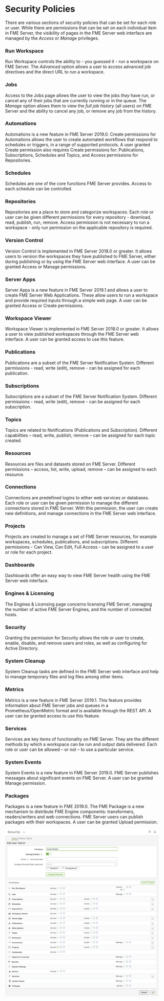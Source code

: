 # Security Policies #

There are various sections of security policies that can be set for each role or user. While there are permissions that can be set on each individual item in FME Server, the visibility of pages in the FME Server web interface are managed by the *Access* or *Manage* privileges.

### Run Workspace ###

Run Workspace controls the ability to - you guessed it - run a workspace on FME Server. The *Advanced* option allows a user to access advanced job directives and the direct URL to run a workspace.

### Jobs ###

Access to the Jobs page allows the user to view the jobs *they* have run, or cancel any of their jobs that are currently running or in the queue. The *Manage* option allows them to view the *full job history* (all users) on FME Server and the ability to cancel any job, or remove any job from the history.

### Automations ###

Automations is a new feature in FME Server 2019.0. Create permissions for Automations allows the user to create automated workflows that respond to schedules or triggers, in a range of supported protocols. A user granted Create permission also requires Create permissions for: Publications, Subscriptions, Schedules and Topics, and Access permissions for Repositories.

### Schedules ###

Schedules are one of the core functions FME Server provides. Access to each schedule can be controlled.

### Repositories ###

Repositories are a place to store and categorize workspaces. Each role or user can be given different permissions for every repository - download, read, publish, run, remove. Access permission is not necessary to run a workspace - only run permission on the applicable repository is required.

### Version Control ###

Version Control is implemented in FME Server 2018.0 or greater. It allows users to version the workspaces they have published to FME Server, either during publishing or by using the FME Server web interface. A user can be granted Access or Manage permissions.

### Server Apps ###

Server Apps is a new feature in FME Server 2019.1 and allows a user to create FME Server Web Applications. These allow users to run a workspace and provide required inputs through a simple web page.  A user can be granted Access or Create permissions.

### Workspace Viewer ###

Workspace Viewer is implemented in FME Server 2018.0 or greater. It allows a user to view published workspaces through the FME Server web interface.  A user can be granted access to use this feature.

### Publications ###

Publications are a subset of the FME Server Notification System. Different permissions - read, write (edit), remove - can be assigned for each publication.

### Subscriptions ###

Subscriptions are a subset of the FME Server Notification System. Different permissions - read, write (edit), remove - can be assigned for each subscription.

### Topics ###

Topics are related to Notifications (Publications and Subscription). Different capabilities – read, write, publish, remove – can be assigned for each topic created.

### Resources ###

Resources are files and datasets stored on FME Server. Different permissions – access, list, write, upload, remove – can be assigned to each resource.

### Connections ###

Connections are predefined logins to either web services or databases. Each role or user can be given permission to manage the different connections stored in FME Server. With this permission, the user can create new definitions, and manage connections in the FME Server web interface.

### Projects ###

Projects are created to manage a set of FME Server resources, for example workspaces, schedules, publications, and subscriptions. Different permissions - Can View, Can Edit, Full Access - can be assigned to a user or role for each project.

### Dashboards ###

Dashboards offer an easy way to view FME Server health using the FME Server web interface.

### Engines & Licensing ###

The Engines & Licensing page concerns licensing FME Server, managing the number of active FME Server Engines, and the number of connected hosts.

### Security ###

Granting the permission for Security allows the role or user to create, enable, disable, and remove users and roles, as well as configuring for Active Directory.

### System Cleanup ###

System Cleanup tasks are defined in the FME Server web interface and help to manage temporary files and log files among other items.

### Metrics ###

Metrics is a new feature in FME Server 2019.1. This feature provides information about FME Server jobs and queues in a Prometheus/OpenMetric format and is available through the REST API. A user can be granted access to use this feature.

### Services ###

Services are key items of functionality on FME Server. They are the different methods by which a workspace can be run and output data delivered. Each role or user can be allowed – or not – to use a particular service.

### System Events ###

System Events is a new feature in FME Server 2019.0. FME Server publishes messages about significant events on FME Server. A user can be granted Manage permission.

### Packages ###

Packages is a new feature in FME 2019.0. The FME Package is a new mechanism to distribute FME Engine components: transformers, readers/writers and web connections. FME Server users can publish packages with their workspaces. A user can be granted Upload permission.

![](./Images/4.021.SecurityPolicy.png)
